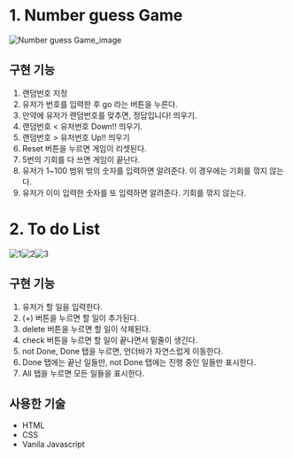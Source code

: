 # 1. Number guess Game
![Number guess Game_image](https://github.com/hyjang14/js_project/assets/126192446/203c291a-d5d2-4003-87dd-7288ca3dfc91)

## 구현 기능
1. 랜덤번호 지정
2. 유저가 번호를 입력한 후 go 라는 버튼을 누른다.
3. 만약에 유저가 랜덤번호를 맞추면, 정답입니다! 띄우기.
4. 랜덤번호 < 유저번호 Down!! 띄우기.
5. 랜덤번호 > 유저번호 Up!! 띄우기
6. Reset 버튼을 누르면 게임이 리셋된다.
7. 5번의 기회를 다 쓰면 게임이 끝난다.
8. 유저가 1~100 범위 밖의 숫자를 입력하면 알려준다. 이 경우에는 기회를 깎지 않는다.
9. 유저가 이미 입력한 숫자를 또 입력하면 알려준다. 기회를 깎지 않는다.

# 2. To do List
![1](https://github.com/hyjang14/js_project/assets/126192446/6c33a525-6165-42ca-9c8a-9e6137e3fa4f)![2](https://github.com/hyjang14/js_project/assets/126192446/5b40d49c-729a-4762-bf78-d561537cb3a0)![3](https://github.com/hyjang14/js_project/assets/126192446/39c4790c-97bd-4d2b-a5f6-09dc54e25a16)

## 구현 기능
1. 유저가 할 일을 입력한다.
2. (+) 버튼을 누르면 할 일이 추가된다.
3. delete 버튼을 누르면 할 일이 삭제된다.
4. check 버튼을 누르면 할 일이 끝나면서 밑줄이 생긴다.
5. not Done, Done 탭을 누르면, 언더바가 자연스럽게 이동한다.
6. Done 탭에는 끝난 일들만, not Done 탭에는 진행 중인 일들만 표시한다.
7. All 탭을 누르면 모든 일들을 표시한다. 

## 사용한 기술
- HTML
- CSS
- Vanila Javascript

